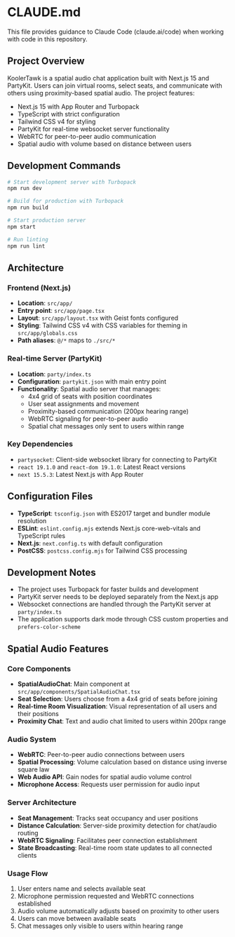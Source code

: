 # CLAUDE.md

This file provides guidance to Claude Code (claude.ai/code) when working with code in this repository.

## Project Overview

KoolerTawk is a spatial audio chat application built with Next.js 15 and PartyKit. Users can join virtual rooms, select seats, and communicate with others using proximity-based spatial audio. The project features:
- Next.js 15 with App Router and Turbopack
- TypeScript with strict configuration
- Tailwind CSS v4 for styling
- PartyKit for real-time websocket server functionality
- WebRTC for peer-to-peer audio communication
- Spatial audio with volume based on distance between users

## Development Commands

```bash
# Start development server with Turbopack
npm run dev

# Build for production with Turbopack
npm run build

# Start production server
npm start

# Run linting
npm run lint
```

## Architecture

### Frontend (Next.js)
- **Location**: `src/app/`
- **Entry point**: `src/app/page.tsx`
- **Layout**: `src/app/layout.tsx` with Geist fonts configured
- **Styling**: Tailwind CSS v4 with CSS variables for theming in `src/app/globals.css`
- **Path aliases**: `@/*` maps to `./src/*`

### Real-time Server (PartyKit)
- **Location**: `party/index.ts`
- **Configuration**: `partykit.json` with main entry point
- **Functionality**: Spatial audio server that manages:
  - 4x4 grid of seats with position coordinates
  - User seat assignments and movement
  - Proximity-based communication (200px hearing range)
  - WebRTC signaling for peer-to-peer audio
  - Spatial chat messages only sent to users within range

### Key Dependencies
- `partysocket`: Client-side websocket library for connecting to PartyKit
- `react 19.1.0` and `react-dom 19.1.0`: Latest React versions
- `next 15.5.3`: Latest Next.js with App Router

## Configuration Files

- **TypeScript**: `tsconfig.json` with ES2017 target and bundler module resolution
- **ESLint**: `eslint.config.mjs` extends Next.js core-web-vitals and TypeScript rules
- **Next.js**: `next.config.ts` with default configuration
- **PostCSS**: `postcss.config.mjs` for Tailwind CSS processing

## Development Notes

- The project uses Turbopack for faster builds and development
- PartyKit server needs to be deployed separately from the Next.js app
- Websocket connections are handled through the PartyKit server at `party/index.ts`
- The application supports dark mode through CSS custom properties and `prefers-color-scheme`

## Spatial Audio Features

### Core Components
- **SpatialAudioChat**: Main component at `src/app/components/SpatialAudioChat.tsx`
- **Seat Selection**: Users choose from a 4x4 grid of seats before joining
- **Real-time Room Visualization**: Visual representation of all users and their positions
- **Proximity Chat**: Text and audio chat limited to users within 200px range

### Audio System
- **WebRTC**: Peer-to-peer audio connections between users
- **Spatial Processing**: Volume calculation based on distance using inverse square law
- **Web Audio API**: Gain nodes for spatial audio volume control
- **Microphone Access**: Requests user permission for audio input

### Server Architecture
- **Seat Management**: Tracks seat occupancy and user positions
- **Distance Calculation**: Server-side proximity detection for chat/audio routing
- **WebRTC Signaling**: Facilitates peer connection establishment
- **State Broadcasting**: Real-time room state updates to all connected clients

### Usage Flow
1. User enters name and selects available seat
2. Microphone permission requested and WebRTC connections established
3. Audio volume automatically adjusts based on proximity to other users
4. Users can move between available seats
5. Chat messages only visible to users within hearing range